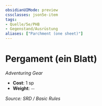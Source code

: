 ```yaml
---
obsidianUIMode: preview
cssclasses: json5e-item
tags:
- Quelle/5e/PHB
- Gegenstand/Ausrüstung
aliases: ["Parchment (one sheet)"]
---
```

# Pergament (ein Blatt)
*Adventuring Gear*  

- **Cost**: 1 sp
- **Weight**: ⏤

*Source: SRD / Basic Rules*